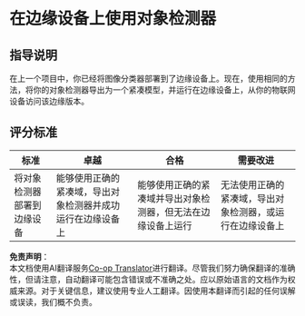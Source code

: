 <!--
CO_OP_TRANSLATOR_METADATA:
{
  "original_hash": "3cf7783991ec0ee4f6041223924894c7",
  "translation_date": "2025-08-24T21:10:27+00:00",
  "source_file": "5-retail/lessons/2-check-stock-device/assignment.md",
  "language_code": "zh"
}
-->
# 在边缘设备上使用对象检测器

## 指导说明

在上一个项目中，你已经将图像分类器部署到了边缘设备上。现在，使用相同的方法，将你的对象检测器导出为一个紧凑模型，并运行在边缘设备上，从你的物联网设备访问该边缘版本。

## 评分标准

| 标准 | 卓越 | 合格 | 需要改进 |
| ---- | ---- | ---- | -------- |
| 将对象检测器部署到边缘设备 | 能够使用正确的紧凑域，导出对象检测器并成功运行在边缘设备上 | 能够使用正确的紧凑域并导出对象检测器，但无法在边缘设备上运行 | 无法使用正确的紧凑域，导出对象检测器，或运行在边缘设备上 |

**免责声明**：  
本文档使用AI翻译服务[Co-op Translator](https://github.com/Azure/co-op-translator)进行翻译。尽管我们努力确保翻译的准确性，但请注意，自动翻译可能包含错误或不准确之处。应以原始语言的文档作为权威来源。对于关键信息，建议使用专业人工翻译。因使用本翻译而引起的任何误解或误读，我们概不负责。